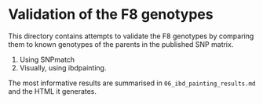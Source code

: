# Validation of the F8 genotypes

This directory contains attempts to validate the F8 genotypes by comparing them to known genotypes of the parents in the published SNP matrix.

1. Using SNPmatch
2. Visually, using ibdpainting.

The most informative results are summarised in `06_ibd_painting_results.md` and the HTML it generates.